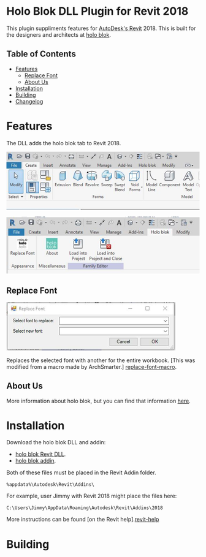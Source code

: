 <!-- -*- mode: markdown; fill-column: 8192 -*- -->

Holo Blok DLL Plugin for Revit 2018
===================================

This plugin suppliments features for [AutoDesk's Revit][revit] 2018. This is built for the designers and architects at [holo blok][holo-blok].

[revit]: https://www.autodesk.com/products/revit/overview
[holo-blok]: http://holo-blok.com/

## Table of Contents

* [Features](#features)
    - [Replace Font](#replace-font)
    - [About Us](#about-us)
* [Installation](#installation)
* [Building](#building)
* [Changelog](https://github.com/joshuabragge/holoblok-revit-addin/blob/master/NEWS.md#readme)

# Features

The DLL adds the holo blok tab to Revit 2018.

![revit-addin-ribbon](https://github.com/joshuabragge/holoblok-revit-addin/blob/master/images/holo_blok_ribbon_in_revit.JPG)

![revit-addin-functions](https://github.com/joshuabragge/holoblok-revit-addin/blob/master/images/holo_blok_current_functions_in_revit.JPG)

## Replace Font

![Replace Font](https://github.com/joshuabragge/holoblok-revit-addin/blob/master/images/holo_blok_replace_fonts_function.JPG)

Replaces the selected font with another for the entire workbook. [This was modified from a macro made by ArchSmarter.] [replace-font-macro].

[replace-font-macro]: https://archsmarter.com/revit-replace-fonts/

## About Us

More information about holo blok, but you can find that information [here][holo-blok].

# Installation

Download the holo blok DLL and addin:
* [holo blok Revit DLL][DLL-download].
* [holo blok addin][addin-download].

Both of these files must be placed in the Revit Addin folder.
```
%appdata%\Autodesk\Revit\Addins\
```
For example, user Jimmy with Revit 2018 might place the files here:
```
C:\Users\Jimmy\AppData\Roaming\Autodesk\Revit\Addins\2018
```

More instructions can be found [on the Revit help].[revit-help]

[revit-help]: https://knowledge.autodesk.com/support/revit-products/learn-explore/caas/CloudHelp/cloudhelp/2018/ENU/Revit-Customize/files/GUID-17C8D2AA-584B-4E24-9521-CDCD7CFD731D-htm.html
[DLL-download]: https://github.com/joshuabragge/holoblok-revit-addin/blob/master/release/holoblok-revit.dll
[addin-download]: https://github.com/joshuabragge/holoblok-revit-addin/blob/master/release/holoblok-revit.addin

# Building






